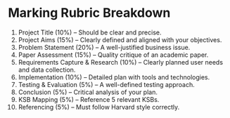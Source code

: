 # Marking Rubric Breakdown 

1. Project Title (10%) – Should be clear and precise. 
2. Project Aims (15%) – Clearly defined and aligned with your objectives. 
3. Problem Statement (20%) – A well-justified business issue. 
4. Paper Assessment (15%) – Quality critique of an academic paper. 
5. Requirements Capture & Research (10%) – Clearly planned user needs and data collection. 
6. Implementation (10%) – Detailed plan with tools and technologies. 
7. Testing & Evaluation (5%) – A well-defined testing approach. 
8. Conclusion (5%) – Critical analysis of your plan. 
9. KSB Mapping (5%) – Reference 5 relevant KSBs. 
10. Referencing (5%) – Must follow Harvard style correctly. 
